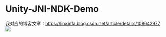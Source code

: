 # Unity-JNI-NDK-Demo
我对应的博客文章：https://linxinfa.blog.csdn.net/article/details/108642977  
![](https://img-blog.csdnimg.cn/20200917172600799.png?x-oss-process=/watermark,type_ZmFuZ3poZW5naGVpdGk,shadow_10,text_aHR0cHM6Ly9ibG9nLmNzZG4ubmV0L2xpbnhpbmZh,size_16,color_FFFFFF,t_70#)

